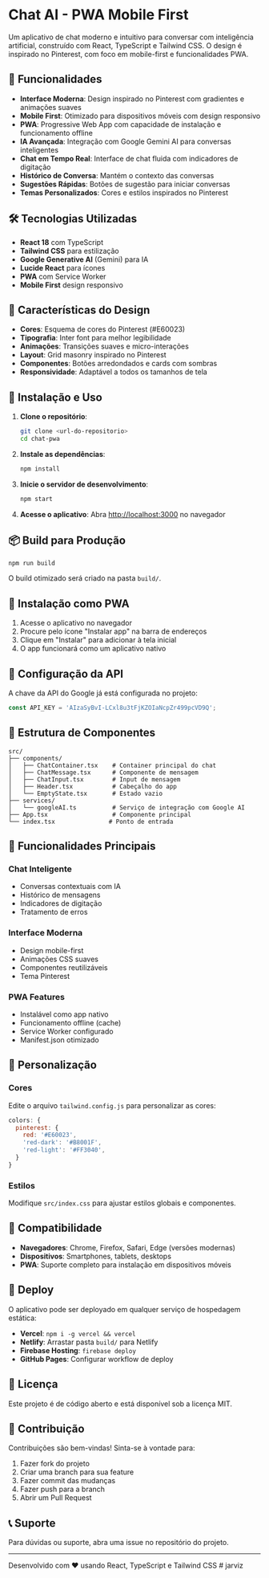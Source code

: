 # Chat AI - PWA Mobile First

Um aplicativo de chat moderno e intuitivo para conversar com inteligência artificial, construído com React, TypeScript e Tailwind CSS. O design é inspirado no Pinterest, com foco em mobile-first e funcionalidades PWA.

## 🚀 Funcionalidades

- **Interface Moderna**: Design inspirado no Pinterest com gradientes e animações suaves
- **Mobile First**: Otimizado para dispositivos móveis com design responsivo
- **PWA**: Progressive Web App com capacidade de instalação e funcionamento offline
- **IA Avançada**: Integração com Google Gemini AI para conversas inteligentes
- **Chat em Tempo Real**: Interface de chat fluida com indicadores de digitação
- **Histórico de Conversa**: Mantém o contexto das conversas
- **Sugestões Rápidas**: Botões de sugestão para iniciar conversas
- **Temas Personalizados**: Cores e estilos inspirados no Pinterest

## 🛠️ Tecnologias Utilizadas

- **React 18** com TypeScript
- **Tailwind CSS** para estilização
- **Google Generative AI** (Gemini) para IA
- **Lucide React** para ícones
- **PWA** com Service Worker
- **Mobile First** design responsivo

## 📱 Características do Design

- **Cores**: Esquema de cores do Pinterest (#E60023)
- **Tipografia**: Inter font para melhor legibilidade
- **Animações**: Transições suaves e micro-interações
- **Layout**: Grid masonry inspirado no Pinterest
- **Componentes**: Botões arredondados e cards com sombras
- **Responsividade**: Adaptável a todos os tamanhos de tela

## 🔧 Instalação e Uso

1. **Clone o repositório**:
   ```bash
   git clone <url-do-repositorio>
   cd chat-pwa
   ```

2. **Instale as dependências**:
   ```bash
   npm install
   ```

3. **Inicie o servidor de desenvolvimento**:
   ```bash
   npm start
   ```

4. **Acesse o aplicativo**:
   Abra [http://localhost:3000](http://localhost:3000) no navegador

## 📦 Build para Produção

```bash
npm run build
```

O build otimizado será criado na pasta `build/`.

## 📱 Instalação como PWA

1. Acesse o aplicativo no navegador
2. Procure pelo ícone "Instalar app" na barra de endereços
3. Clique em "Instalar" para adicionar à tela inicial
4. O app funcionará como um aplicativo nativo

## 🔑 Configuração da API

A chave da API do Google já está configurada no projeto:
```typescript
const API_KEY = 'AIzaSyBvI-LCxl8u3tFjKZOIaNcpZr499pcVD9Q';
```

## 🎨 Estrutura de Componentes

```
src/
├── components/
│   ├── ChatContainer.tsx    # Container principal do chat
│   ├── ChatMessage.tsx      # Componente de mensagem
│   ├── ChatInput.tsx        # Input de mensagem
│   ├── Header.tsx           # Cabeçalho do app
│   └── EmptyState.tsx       # Estado vazio
├── services/
│   └── googleAI.ts          # Serviço de integração com Google AI
├── App.tsx                  # Componente principal
└── index.tsx               # Ponto de entrada
```

## 🎯 Funcionalidades Principais

### Chat Inteligente
- Conversas contextuais com IA
- Histórico de mensagens
- Indicadores de digitação
- Tratamento de erros

### Interface Moderna
- Design mobile-first
- Animações CSS suaves
- Componentes reutilizáveis
- Tema Pinterest

### PWA Features
- Instalável como app nativo
- Funcionamento offline (cache)
- Service Worker configurado
- Manifest.json otimizado

## 🔧 Personalização

### Cores
Edite o arquivo `tailwind.config.js` para personalizar as cores:

```javascript
colors: {
  pinterest: {
    red: '#E60023',
    'red-dark': '#B8001F',
    'red-light': '#FF3040',
  }
}
```

### Estilos
Modifique `src/index.css` para ajustar estilos globais e componentes.

## 📱 Compatibilidade

- **Navegadores**: Chrome, Firefox, Safari, Edge (versões modernas)
- **Dispositivos**: Smartphones, tablets, desktops
- **PWA**: Suporte completo para instalação em dispositivos móveis

## 🚀 Deploy

O aplicativo pode ser deployado em qualquer serviço de hospedagem estática:

- **Vercel**: `npm i -g vercel && vercel`
- **Netlify**: Arrastar pasta `build/` para Netlify
- **Firebase Hosting**: `firebase deploy`
- **GitHub Pages**: Configurar workflow de deploy

## 📄 Licença

Este projeto é de código aberto e está disponível sob a licença MIT.

## 🤝 Contribuição

Contribuições são bem-vindas! Sinta-se à vontade para:

1. Fazer fork do projeto
2. Criar uma branch para sua feature
3. Fazer commit das mudanças
4. Fazer push para a branch
5. Abrir um Pull Request

## 📞 Suporte

Para dúvidas ou suporte, abra uma issue no repositório do projeto.

---

Desenvolvido com ❤️ usando React, TypeScript e Tailwind CSS
#   j a r v i z  
 